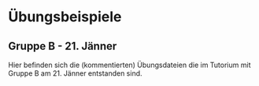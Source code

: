 # Übungsbeispiele
## Gruppe B - 21. Jänner
Hier befinden sich die (kommentierten) Übungsdateien die im Tutorium mit Gruppe B am 21. Jänner entstanden sind.